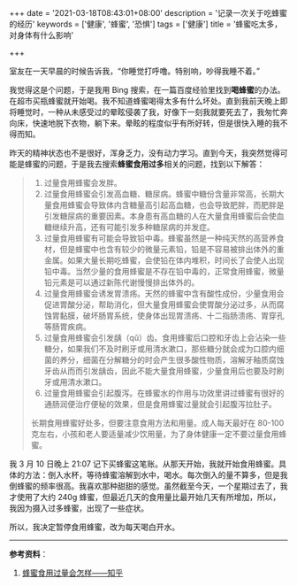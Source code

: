 +++
date = '2021-03-18T08:43:01+08:00'
description = '记录一次关于吃蜂蜜的经历'
keywords = ['健康', '蜂蜜', '恐惧']
tags = ['健康']
title = '蜂蜜吃太多，对身体有什么影响'

+++

室友在一天早晨的时候告诉我，“你睡觉打呼噜。特别响，吵得我睡不着。”

我觉得这是个问题，于是我用 Bing 搜索，在一篇百度经验里找到**喝蜂蜜**的办法。在超市买瓶蜂蜜就开始喝。我不知道蜂蜜喝得太多有什么坏处。直到我前天晚上即将睡觉时，一种从未感受过的晕眩侵袭了我，好像下一刻我就要死去了，我匆忙奔向床，快速地脱下衣物，躺下来。晕眩的程度似乎有所好转，但是很快入睡的我不得而知。

昨天的精神状态也不是很好，浑身乏力，没有动力学习。直到今天，我突然觉得可能是蜂蜜的问题，于是我去搜索**蜂蜜食用过多**相关的问题，找到以下解答：

> 1. 过量食用蜂蜜会发胖。
> 2. 过量食用蜂蜜会引发高血糖、糖尿病。蜂蜜中糖份含量非常高，长期大量食用蜂蜜会导致体内含糖量高引起高血糖，也会导致肥胖，而肥胖是引发糖尿病的重要因素。本身患有高血糖的人在大量食用蜂蜜后会使血糖继续升高，还有可能引发多种糖尿病的并发症。
> 3. 过量食用蜂蜜有可能会导致铅中毒。蜂蜜虽然是一种纯天然的高营养食材，但是蜂蜜中也含有较少的微量元素铅，铅是不容易被排出体外的重金属。如果大量长期吃蜂蜜，会使铅在体内堆积，时间长了会使人出现铅中毒。当然少量的食用蜂蜜是不存在铅中毒的，正常食用蜂蜜，微量铅元素是可以通过新陈代谢慢慢排出体外的。
> 4. 过量食用蜂蜜会诱发胃溃疡。天然的蜂蜜中含有酸性成份，少量食用会促进胃酸分泌，帮助消化，但大量食用蜂蜜会使胃酸分泌过多，从而腐蚀胃黏膜，破坏肠胃系统，使身体出现胃溃疡、十二指肠溃疡、胃穿孔等肠胃疾病。
> 5. 过量食用蜂蜜会引发龋（qǔ）齿。食用蜂蜜后口腔和牙齿上会沾染一些糖分，如果我们不及时刷牙或用清水漱口，那些糖分就会成为口腔内细菌的养分，细菌在分解糖分的时会产生很多酸性物质，溶解牙釉质腐蚀牙齿从而而引发龋齿，因此不能大量食用蜂蜜，少量食用后也要及时刷牙或用清水漱口。
> 6. 过量食用蜂蜜会引起腹泻。在蜂蜜水的作用与功效里讲过蜂蜜有很好的通肠润便治疗便秘的效果，但是食用蜂蜜过量就会引起腹泻拉肚子。
>
> 长期食用蜂蜜好处多，但要注意食用方法和用量。成人每天最好在 80-100 克左右，小孩和老人要适量减少饮用量，为了身体健康一定不要过量食用蜂蜜。

我 3 月 10 日晚上 21:07 记下买蜂蜜这笔账。从那天开始，我就开始食用蜂蜜。具体的方法：倒入水杯，等待蜂蜜溶解到水中，喝水。每次倒入的量不算多，但是我倒蜂蜜的频率很高。我喜欢那种甜甜的感觉。虽然截至今天，一个星期过去了，我才使用了大约 240g 蜂蜜，但最近几天的食用量比最开始几天有所增加，所以，我因为摄入过多蜂蜜，出现了一些症状。

所以，我决定暂停食用蜂蜜，改为每天喝白开水。

---

**参考资料**：

1. [蜂蜜食用过量会怎样——知乎](https://zhuanlan.zhihu.com/p/133737633)
